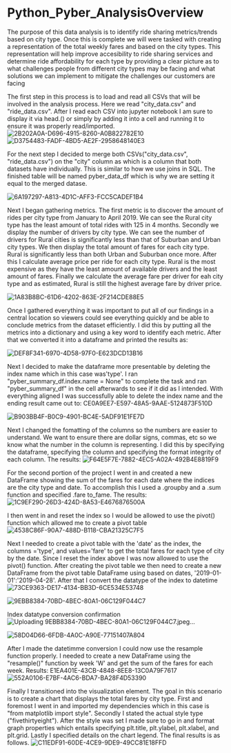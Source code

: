 # Python_Pyber_AnalysisOverview
The purpose of this data analysis is to identify ride sharing metrics/trends based on city type. Once this is complete we will were tasked with creating a representation of the total weekly fares and based on the city types. This representation will help improve accesibility to ride sharing services and determine ride affordability for each type by providing a clear picture as to what challenges people from different city types may be facing and what solutions we can implement to mitigate the challenges our customers are facing

The first step in this process is to load and read all CSVs that will be involved in the analysis process. Here we read "city_data.csv" and "ride_data.csv". After I read each CSV into jupyter notebook I am sure to display it via head.() or simply by adding it into a cell and running it to ensure it was properly read/imported.
![2B202A0A-D696-4915-8260-A0B822782E10](https://user-images.githubusercontent.com/122326425/216694404-d5764e1f-1226-419c-9540-a22692a0bdb0.jpeg)
![D3754483-FADF-4BD5-AE2F-2958648140E3](https://user-images.githubusercontent.com/122326425/216694770-02212191-9674-4514-8088-5e46dc95aad5.jpeg)


For the next step I decided to merge both CSVs("city_data.csv", "ride_data.csv") on the "city" column as which is a column that both datasets have individually. This is similar to how we use joins in SQL. The finished table will be named pyber_data_df which is why we are setting it equal to the merged datase.

![6A197297-A813-4D1C-AFF3-FCC5CADEF1B4](https://user-images.githubusercontent.com/122326425/216694910-ab9f422b-99ed-4510-a516-cbfd81eb5a6d.jpeg)


Next I began gathering metrics. The first metric is to discover the amount of rides per city type from January to April 2019. We can see the Rural city type has the least amount of total rides with 125 in 4 months. Secondly we display the number of drivers by city type. We can see the number of drivers for Rural cities is significantly less than that of Suburban and Urban city types. We then display the total amount of fares for each city type. Rural is significantly less than both Urban and Suburban once more. After this I calculate average price per ride for each city type. Rural is the most expensive as they have the least amount of available drivers and the least amount of fares. Finally we calculate the average fare per driver for eah city type and as estimated, Rural is still the highest average fare by driver price.

![1A83B8BC-61D6-4202-863E-2F214CDE88E5](https://user-images.githubusercontent.com/122326425/216695058-161114f6-9d17-4668-b37d-4a11e4ad9cfe.jpeg)

Once I gathered everything it was important to put all of our findings in a central location so viewers could see everything quickly and be able to conclude metrics from the dataset efficiently. I did this by putting all the metrics into a dictionary and using a key word to identify each metric. After that we converted it into a dataframe and printed the results as:

![DEF8F341-6970-4D58-97F0-E623DCD13B16](https://user-images.githubusercontent.com/122326425/216695152-3908af8f-3478-4f86-9961-b8cc280a1e77.jpeg)

Next I decided to make the dataframe more presentable by deleting the index name which in this case was'type'. I ran "pyber_summary_df.index.name = None" to complete the task and ran "pyber_summary_df" in the cell afterwards to see if it did as I intended. With everything aligned I was successfully able to delete the index name and the ending result came out to: CE0A9EE7-E597-48A5-9AAE-5124873F510D

![B903BB4F-B0C9-4901-BC4E-5ADF91E1FE7D](https://user-images.githubusercontent.com/122326425/216695269-684c158d-452a-4b4f-b3fa-da5aed953834.jpeg)

Next I changed the fomatting of the columns so the numbers are easier to understand. We want to ensure there are dollar signs, commas, etc so we know what the number in the column is representing. I did this by specifying the dataframe, specifying the column and specifying the format integrity of each column. The results: 
![F64E5F7E-7882-4EC5-A02A-492B4E8819F9](https://user-images.githubusercontent.com/122326425/216699734-c76c1f9f-28db-4d32-a171-0810566a4f78.jpeg)


For the second portion of the project I went in and created a new DataFrame showing the sum of the fares for each date where the indices are the city type and date. To accomplish this I used a .groupby and a .sum function and specified .fare to_fame. The results:
![1C9EF290-26D3-424D-8A53-E4676876500A](https://user-images.githubusercontent.com/122326425/216698488-619e83f2-5b5a-4986-ae0a-0cd52068a41e.jpeg)



I then went in and reset the index so I would be allowed to use the pivot() function which allowed me to create a pivot table
![4538C86F-90A7-488D-B118-CBA21325C7F5](https://user-images.githubusercontent.com/122326425/216698683-8d534baa-b92b-41c4-b818-15b570e4510d.jpeg)


Next I needed to create a pivot table with the 'date' as the index, the columns ='type', and values='fare' to get the total fares for each type of city by the date. Since I reset the index above I was now allowed to use the pivot() function. After creating the pivot table we then need to create a new DataFrame from the pivot table DataFrame using based on dates, '2019-01-01':'2019-04-28'. After that I convert the datatype of the index to datetime 
![73CE9363-DE17-4134-BB3D-6CE534E53748](https://user-images.githubusercontent.com/122326425/216700819-8058238d-1b1b-40ae-b9ac-a2e212f08b9d.jpeg)

![9EBB8384-70BD-4BEC-80A1-06C129F044C7](https://user-images.githubusercontent.com/122326425/216700861-02caea3a-f0b6-4b73-93a2-a390eabedbb1.jpeg)

Index datatype conversion confirmation![Uploading 9EBB8384-70BD-4BEC-80A1-06C129F044C7.jpeg…]()


![58D04D66-6FDB-4A0C-A90E-77151407A804](https://user-images.githubusercontent.com/122326425/216699098-b2ed7524-211d-42f6-9f2c-0f7f6e39432e.jpeg)


After I made the datetimme conversion I could now use the resample function properly. I needed to create a new DataFrame using the "resample()" function by week 'W' and get the sum of the fares for each week. Results: E1EA401E-43CB-4848-8EE8-13C0A79F7617
![552A0106-E7BF-4AC6-BDA7-BA28F4D53390](https://user-images.githubusercontent.com/122326425/216699036-6d178ddb-7ac0-48b3-b95d-18782b90ee46.jpeg)

Finally I transitioned into the visualization element. The goal in this scenario is to create a chart that displays the total fares by city type. First and foremost I went in and imported my dependencies which in this case is "from matplotlib import style". Secondly I stated the actual style type ("fivethirtyeight"). After the style was set I made sure to go in and format graph properties which entails specifying plt.title, plt.ylabel, plt.xlabel, and plt.grid. Lastly I specified details on the chart legend. The final results is as follows.
![C11EDF91-60DE-4CE9-9DE9-49CC81E18FFD](https://user-images.githubusercontent.com/122326425/216698995-45cb0763-2491-41eb-a5ca-d40c7f58d580.jpeg)
